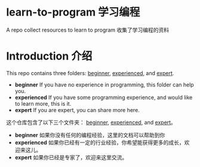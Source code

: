 # learn-to-program 学习编程
A repo collect resources to learn to program 收集了学习编程的资料

# Introduction 介绍

This repo contains three folders: [beginner][1], [experienced][2], and [expert](./expert).

- **beginner** If you have no experience in programming, this folder can help you.
- **experienced** If you have some programming experience, and would like to learn more, this is it.
- **expert** If you are expert, you can share more here.

这个仓库包含了以下三个文件夹： [beginner][1], [experienced][2], and [expert](./expert)。

- **beginner** 如果你没有任何的编程经验，这里的文档可以帮助到你
- **experienced** 如果你已经有一定的行业经验，你希望能获得更多的成长，欢迎来这儿。
- **expert** 如果你已经是专家了，欢迎来这里交流。

[1]: ./beginner/README.md
[2]: ./experienced/README.md
